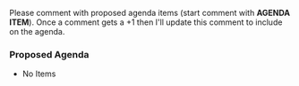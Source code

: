 Please comment with proposed agenda items (start comment with **AGENDA ITEM**). Once a comment gets a +1 then I'll update this comment to include on the agenda.

### Proposed Agenda

- No Items
